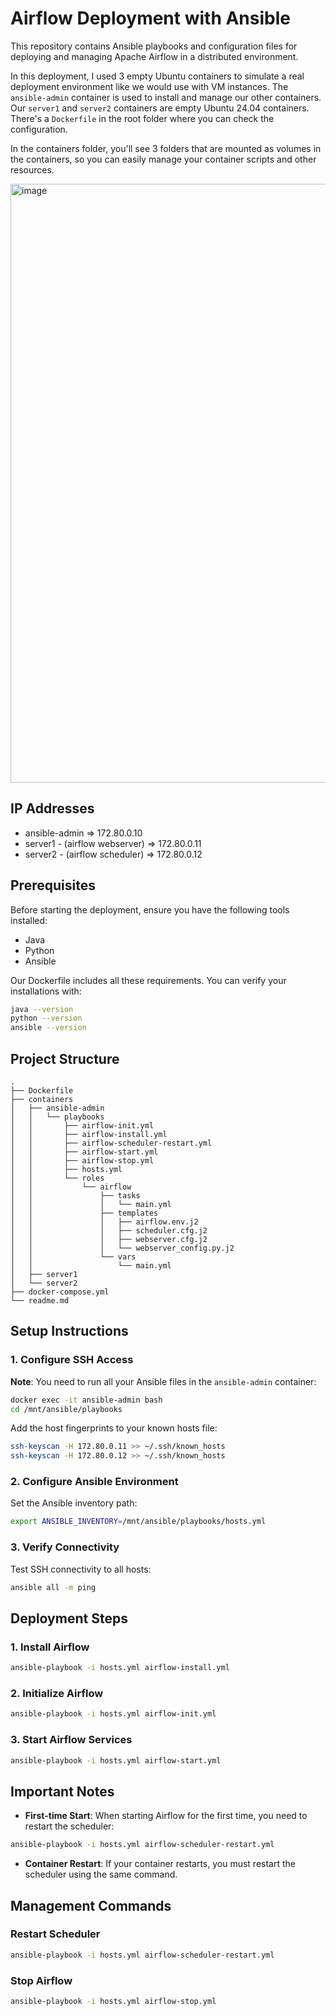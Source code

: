 # Airflow Deployment with Ansible

This repository contains Ansible playbooks and configuration files for deploying and managing Apache Airflow in a distributed environment.

In this deployment, I used 3 empty Ubuntu containers to simulate a real deployment environment like we would use with VM instances. The `ansible-admin` container is used to install and manage our other containers. Our `server1` and `server2` containers are empty Ubuntu 24.04 containers. There's a `Dockerfile` in the root folder where you can check the configuration.

In the containers folder, you'll see 3 folders that are mounted as volumes in the containers, so you can easily manage your container scripts and other resources.

<img width="958" alt="image" src="https://github.com/user-attachments/assets/10861f4f-0a13-46a5-ba38-e3a0f5789710">

## IP Addresses
- ansible-admin => 172.80.0.10
- server1 - (airflow webserver) => 172.80.0.11
- server2 - (airflow scheduler) => 172.80.0.12

## Prerequisites

Before starting the deployment, ensure you have the following tools installed:
- Java
- Python
- Ansible

Our Dockerfile includes all these requirements. You can verify your installations with:
```bash
java --version
python --version
ansible --version
```

## Project Structure
```
.
├── Dockerfile
├── containers
│   ├── ansible-admin
│   │   └── playbooks
│   │       ├── airflow-init.yml
│   │       ├── airflow-install.yml
│   │       ├── airflow-scheduler-restart.yml
│   │       ├── airflow-start.yml
│   │       ├── airflow-stop.yml
│   │       ├── hosts.yml
│   │       └── roles
│   │           └── airflow
│   │               ├── tasks
│   │               │   └── main.yml
│   │               ├── templates
│   │               │   ├── airflow.env.j2
│   │               │   ├── scheduler.cfg.j2
│   │               │   ├── webserver.cfg.j2
│   │               │   └── webserver_config.py.j2
│   │               └── vars
│   │                   └── main.yml
│   ├── server1
│   └── server2
├── docker-compose.yml
└── readme.md
```

## Setup Instructions

### 1. Configure SSH Access
**Note**: You need to run all your Ansible files in the `ansible-admin` container:
```bash
docker exec -it ansible-admin bash
cd /mnt/ansible/playbooks
```

Add the host fingerprints to your known hosts file:
```bash
ssh-keyscan -H 172.80.0.11 >> ~/.ssh/known_hosts
ssh-keyscan -H 172.80.0.12 >> ~/.ssh/known_hosts
```

### 2. Configure Ansible Environment

Set the Ansible inventory path:
```bash
export ANSIBLE_INVENTORY=/mnt/ansible/playbooks/hosts.yml
```

### 3. Verify Connectivity

Test SSH connectivity to all hosts:
```bash
ansible all -m ping
```

## Deployment Steps

### 1. Install Airflow
```bash
ansible-playbook -i hosts.yml airflow-install.yml
```

### 2. Initialize Airflow
```bash
ansible-playbook -i hosts.yml airflow-init.yml
```

### 3. Start Airflow Services
```bash
ansible-playbook -i hosts.yml airflow-start.yml
```

## Important Notes

- **First-time Start**: When starting Airflow for the first time, you need to restart the scheduler:
```bash
ansible-playbook -i hosts.yml airflow-scheduler-restart.yml
```

- **Container Restart**: If your container restarts, you must restart the scheduler using the same command.

## Management Commands

### Restart Scheduler
```bash
ansible-playbook -i hosts.yml airflow-scheduler-restart.yml
```

### Stop Airflow
```bash
ansible-playbook -i hosts.yml airflow-stop.yml
```

